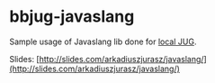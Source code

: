 # bbjug-javaslang
Sample usage of Javaslang lib done for [local JUG](http://www.meetup.com/Bielsko-Biala-JUG/events/232965029/).

Slides: [http://slides.com/arkadiuszjurasz/javaslang/](http://slides.com/arkadiuszjurasz/javaslang/)
